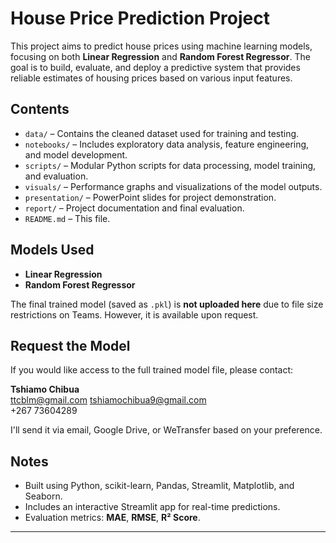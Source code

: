 # House Price Prediction Project

This project aims to predict house prices using machine learning models, focusing on both **Linear Regression** and **Random Forest Regressor**. The goal is to build, evaluate, and deploy a predictive system that provides reliable estimates of housing prices based on various input features.

## Contents

- `data/` – Contains the cleaned dataset used for training and testing.
- `notebooks/` – Includes exploratory data analysis, feature engineering, and model development.
- `scripts/` – Modular Python scripts for data processing, model training, and evaluation.
- `visuals/` – Performance graphs and visualizations of the model outputs.
- `presentation/` – PowerPoint slides for project demonstration.
- `report/` – Project documentation and final evaluation.
- `README.md` – This file.

## Models Used

- **Linear Regression**
- **Random Forest Regressor**

The final trained model (saved as `.pkl`) is **not uploaded here** due to file size restrictions on Teams. However, it is available upon request.

## Request the Model

If you would like access to the full trained model file, please contact:

**Tshiamo Chibua**  
 ttcblm@gmail.com
 tshiamochibua9@gmail.com  
 +267 73604289

I'll send it via email, Google Drive, or WeTransfer based on your preference.

##  Notes

- Built using Python, scikit-learn, Pandas, Streamlit, Matplotlib, and Seaborn.
- Includes an interactive Streamlit app for real-time predictions.
- Evaluation metrics: **MAE**, **RMSE**, **R² Score**.

---

